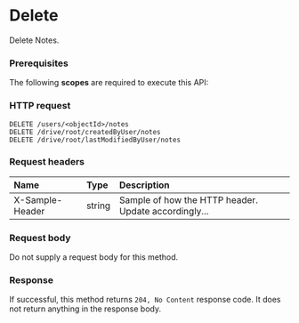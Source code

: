 # Delete

Delete Notes.
### Prerequisites
The following **scopes** are required to execute this API: 
### HTTP request
<!-- { "blockType": "ignored" } -->
```http
DELETE /users/<objectId>/notes
DELETE /drive/root/createdByUser/notes
DELETE /drive/root/lastModifiedByUser/notes

```
### Request headers
| Name       | Type | Description|
|:---------------|:--------|:----------|
| X-Sample-Header  | string  | Sample of how the HTTP header. Update accordingly...|

### Request body
Do not supply a request body for this method.


### Response
If successful, this method returns `204, No Content` response code. It does not return anything in the response body.


<!-- uuid: 75a7c3c1-94e2-4369-82d1-15a0caa68473
2015-10-16 09:34:54 UTC -->
<!-- {
  "type": "#page.annotation",
  "description": "Delete",
  "keywords": "",
  "section": "documentation",
  "tocPath": ""
}-->